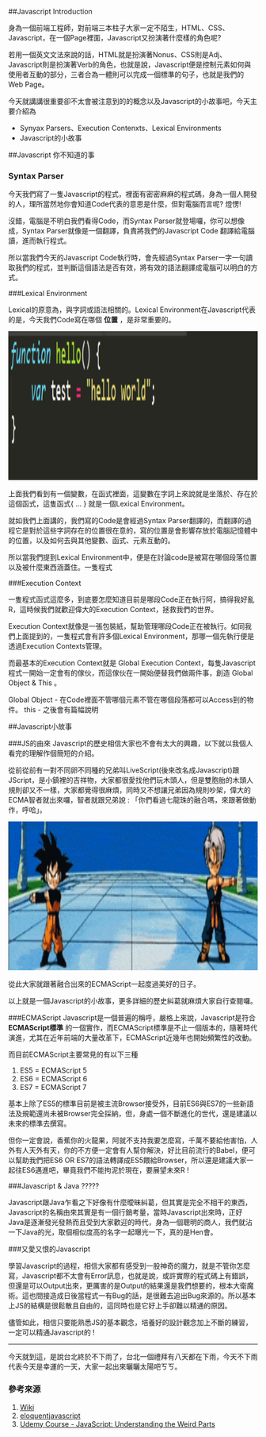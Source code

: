 ##Javascript Introduction

身為一個前端工程師，對前端三本柱子大家一定不陌生，HTML、CSS、Javascript，在一個Page裡面，Javascript又扮演著什麼樣的角色呢?

若用一個英文文法來說的話，HTML就是扮演著Nonus、CSS則是Adj、Javascript則是扮演著Verb的角色，也就是說，Javascript便是控制元素如何與使用者互動的部分，三者合為一體則可以完成一個標準的句子，也就是我們的Web Page。

今天就講講很重要卻不太會被注意到的的概念以及Javascript的小故事吧，今天主要介紹為

*	Synyax Parsers、Execution Contenxts、Lexical Environments
*	Javascript的小故事

##Javascript 你不知道的事


### Syntax Parser 

今天我們寫了一隻Javascript的程式，裡面有密密麻麻的程式碼，身為一個人開發的人，理所當然地你會知道Code代表的意思是什麼，但對電腦而言呢? 燈愣!

沒錯，電腦是不明白我們看得Code，而Syntax Parser就登場囉，你可以想像成，Syntax Parser就像是一個翻譯，負責將我們的Javascript Code 翻譯給電腦讀，進而執行程式。

所以當我們今天的Javascript Code執行時，會先經過Syntax Parser一字一句讀取我們的程式，並判斷這個語法是否有效，將有效的語法翻譯成電腦可以明白的方式。

###Lexical Environment

Lexical的原意為，與字詞或語法相關的。Lexical Environment在Javascript代表的是，今天我們Code寫在哪個 __位置__	，是非常重要的。

<img style="width:100%;height:300px;" src="../images/intro.png" />

上面我們看到有一個變數，在函式裡面，這變數在字詞上來說就是坐落於、存在於這個函式，這隻函式{ ... } 就是一個Lexical Environment。

就如我們上面講的，我們寫的Code是會經過Syntax Parser翻譯的，而翻譯的過程它是對於這些字詞存在的位置很在意的，寫的位置是會影響存放於電腦記憶體中的位置，以及如何去與其他變數、函式、元素互動的。

所以當我們提到Lexical Environment中，便是在討論code是被寫在哪個段落位置以及被什麼東西涵蓋住。一隻程式

###Execution Context

一隻程式函式這麼多，到底要怎麼知道目前是哪段Code正在執行阿，搞得我好亂R，這時候我們就歡迎偉大的Execution Context，拯救我們的世界。

Execution Context就像是一張包裝紙，幫助管理哪段Code正在被執行。如同我們上面提到的，一隻程式會有許多個Lexical Environment，那哪一個先執行便是透過Execution Contexts管理。

而最基本的Execution Context就是 Global Execution Context，每隻Javascript程式一開始一定會有的傢伙，而這傢伙在一開始便替我們做兩件事，創造 Global Object & This 。

Global Object - 在Code裡面不管哪個元素不管在哪個段落都可以Access到的物件。
this - 之後會有篇幅說明

##Javascript小故事

###JS的由來
Javascript的歷史相信大家也不會有太大的興趣，以下就以我個人看完的理解作個簡短的介紹。

從前從前有一對不同卵不同種的兄弟叫LiveScript(後來改名成Javascript)跟JScript，是小鎮裡的吉祥物，大家都很愛找他們玩木頭人，但是雙胞胎的木頭人規則卻又不一樣，大家都覺得很麻煩，同時又不想讓兄弟因為規則吵架，偉大的ECMA智者就出來囉，智者就跟兄弟說 : 「你們看過七龍珠的融合嗎，來跟著做動作，呼哈」。

<img style="width:100%;height:300px;" src="../images/融合.gif" />

從此大家就跟著融合出來的ECMAScript一起度過美好的日子。

以上就是一個Javascript的小故事，更多詳細的歷史糾葛就麻煩大家自行查閱囉。

###ECMAScript
Javascript是一個普遍的稱呼，嚴格上來說，Javascript是符合	__ECMAScript標準__ 的一個實作，而ECMAScript標準是不止一個版本的，隨著時代演進，尤其在近年前端的大量改革下，ECMAScript近幾年也開始頻繁性的改動。

而目前ECMAScript主要常見的有以下三種
1. ES5 = ECMAScript 5
2. ES6 = ECMAScript 6 
3. ES7 = ECMAScript 7

基本上除了ES5的標準目前是被主流Browser接受外，目前ES6與ES7的一些新語法及規範還尚未被Browser完全採納，但，身處一個不斷進化的世代，還是建議以未來的標準去撰寫。

但你一定會說，香蕉你的火龍果，阿就不支持我要怎麼寫，千萬不要給他害怕，人外有人天外有天，你的不方便一定會有人幫你解決，好比目前流行的Babel，便可以幫助我們把ES6 OR ES7的語法轉譯成ES5餵給Browser，所以還是建議大家一起往ES6邁進吧，畢竟我們不能拘泥於現在，要展望未來R !

###Javascript & Java ?????

Javascript跟Java乍看之下好像有什麼曖昧糾葛，但其實是完全不相干的東西，Javascript的名稱由來其實是有一個行銷考量，當時Javascript出來時，正好Java是逐漸發光發熱而且受到大家歡迎的時代，身為一個聰明的商人，我們就沾一下Java的光，取個相似度高的名字一起曝光一下，真的是Hen會。

###又愛又恨的Javascript

學習Javascript的過程，相信大家都有感受到一股神奇的魔力，就是不管你怎麼寫，Javascript都不太會有Error訊息，也就是說，或許實際的程式碼上有錯誤，但還是可以Output出來，更厲害的是Output的結果還是我們想要的，根本大衛魔術。這也間接造成日後當程式一有Bug的話，是很難去追出Bug來源的。所以基本上JS的結構是很鬆散且自由的，這同時也是它好上手卻難以精通的原因。

儘管如此，相信只要能熟悉JS的基本觀念，培養好的設計觀念加上不斷的練習，一定可以精通Javascript的 !

***
今天就到這，是說台北終於不下雨了，台北一個禮拜有八天都在下雨，今天不下雨代表今天是幸運的一天，大家一起出來曬曬太陽吧ㄎㄎ。

### 參考來源
1. <a href="https://en.wikipedia.org/wiki/JavaScript" target="_blank">Wiki</a>
2. <a href="http://eloquentjavascript.net/00_intro.html#h_GlF1Kuv0JF" target="_blank">eloquentjavascript</a>
3. [Udemy Course - JavaScript: Understanding the Weird Parts](https://www.udemy.com/understand-javascript/learn/v4/overview)
